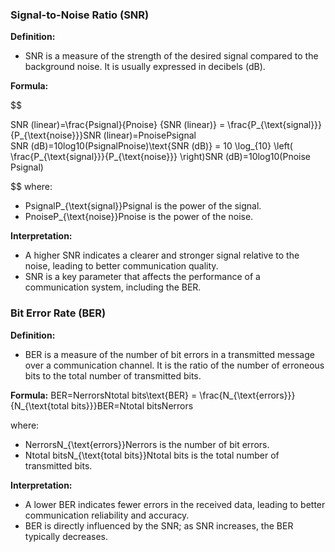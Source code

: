 ### Signal-to-Noise Ratio (SNR)

**Definition:**

- SNR is a measure of the strength of the desired signal compared to the background noise. It is usually expressed in decibels (dB).

**Formula:** 

$$

SNR (linear)=\frac{Psignal}{Pnoise} {SNR (linear)} = \frac{P_{\text{signal}}}{P_{\text{noise}}}SNR (linear)=Pnoise​Psignal​​ SNR (dB)=10log⁡10(PsignalPnoise)\text{SNR (dB)} = 10 \log_{10} \left( \frac{P_{\text{signal}}}{P_{\text{noise}}} \right)SNR (dB)=10log10​(Pnoise​Psignal​​)

$$
where:

- PsignalP_{\text{signal}}Psignal​ is the power of the signal.
- PnoiseP_{\text{noise}}Pnoise​ is the power of the noise.

**Interpretation:**

- A higher SNR indicates a clearer and stronger signal relative to the noise, leading to better communication quality.
- SNR is a key parameter that affects the performance of a communication system, including the BER.

### Bit Error Rate (BER)

**Definition:**

- BER is a measure of the number of bit errors in a transmitted message over a communication channel. It is the ratio of the number of erroneous bits to the total number of transmitted bits.

**Formula:** BER=NerrorsNtotal bits\text{BER} = \frac{N_{\text{errors}}}{N_{\text{total bits}}}BER=Ntotal bits​Nerrors​​

where:

- NerrorsN_{\text{errors}}Nerrors​ is the number of bit errors.
- Ntotal bitsN_{\text{total bits}}Ntotal bits​ is the total number of transmitted bits.

**Interpretation:**

- A lower BER indicates fewer errors in the received data, leading to better communication reliability and accuracy.
- BER is directly influenced by the SNR; as SNR increases, the BER typically decreases.